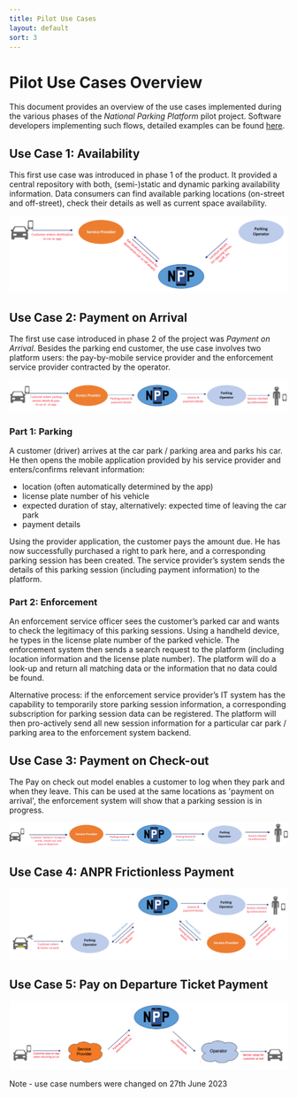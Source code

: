 ```yaml
---
title: Pilot Use Cases 
layout: default
sort: 3
---
```

# Pilot Use Cases Overview
This document provides an overview of the use cases implemented during the various phases of the _National Parking Platform_ pilot project. Software developers implementing such flows, detailed examples can be found [here](flows.md).

## Use Case 1: Availability
This first use case was introduced in phase 1 of the product. It provided a central repository with both, (semi-)static and dynamic parking availability information. Data consumers can find available parking locations (on-street and off-street), check their details as well as current space availability.

![Static Information and Dynamic Occupancy](assets/images/usecases/usecase0overview.png)

## Use Case 2: Payment on Arrival
The first use case introduced in phase 2 of the project was _Payment on Arrival_. Besides the parking end customer, the use case involves two platform users: the pay-by-mobile service provider and the enforcement service provider contracted by the operator.

![Payment on Arrival](assets/images/usecases/usecase1overview.png)

### Part 1: Parking
A customer (driver) arrives at the car park / parking area and parks his car. He then opens the mobile application provided by his service provider and enters/confirms relevant information:

* location (often automatically determined by the app)
* license plate number of his vehicle
* expected duration of stay, alternatively: expected time of leaving the car park 
* payment details

Using the provider application, the customer pays the amount due. He has now successfully purchased a right to park here, and a corresponding parking session has been created. The service provider’s system sends the details of this parking session (including payment information) to the platform.


### Part 2: Enforcement
An enforcement service officer sees the customer’s parked car and wants to check the legitimacy of this parking sessions. Using a handheld device, he types in the license plate number of the parked vehicle. The enforcement system then sends a search request to the platform (including location information and the license plate number). The platform will do a look-up and return all matching data or the information that no data could be found. 

Alternative process: if the enforcement service provider’s IT system has the capability to temporarily store parking session information, a corresponding subscription for parking session data can be registered. The platform will then pro-actively send all new session information for a particular car park / parking area to the enforcement system backend.

## Use Case 3: Payment on Check-out
The Pay on check out model enables a customer to log when they park and when they leave.  This can be used at the same locations as 'payment on arrival', the enforcement system will show that a parking session is in progress.

![Payment on Check-out](assets/images/usecases/usecase3checkoutnew.png)


## Use Case 4: ANPR Frictionless Payment

![ANPR Frictionless Payment](assets/images/usecases/usecase2overview.png)


## Use Case 5: Pay on Departure Ticket Payment

![Payment on Arrival](assets/images/usecases/usecase3overview.png)


Note - use case numbers were changed on 27th June 2023

